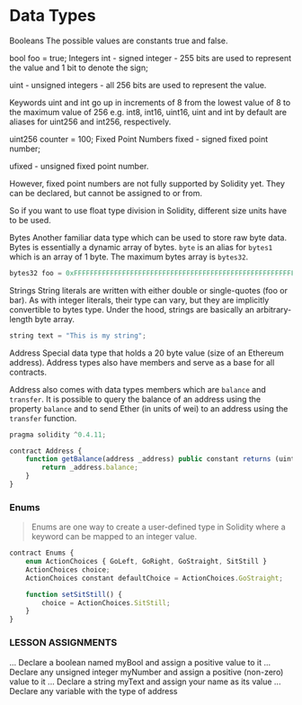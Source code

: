 # Data Types

Booleans
The possible values are constants true and false.

bool foo = true;
Integers
int - signed integer - 255 bits are used to represent the value and 1 bit to denote the sign;

uint - unsigned integers - all 256 bits are used to represent the value.

Keywords uint and int go up in increments of 8 from the lowest value of 8 to the maximum value of 256 e.g. int8, int16, uint16, uint and int by default are aliases for uint256 and int256, respectively.

uint256 counter = 100;
Fixed Point Numbers
fixed - signed fixed point number;

ufixed - unsigned fixed point number.

However, fixed point numbers are not fully supported by Solidity yet. They can be declared, but cannot be assigned to or from.

So if you want to use float type division in Solidity, different size units have to be used.

Bytes
Another familiar data type which can be used to store raw byte data. Bytes is essentially a dynamic array of bytes. `byte` is an alias for `bytes1` which is an array of 1 byte. The maximum bytes array is `bytes32`.

```javascript
bytes32 foo = 0xFFFFFFFFFFFFFFFFFFFFFFFFFFFFFFFFFFFFFFFFFFFFFFFFFFFFFFFFFFFFFFFF;
```

Strings
String literals are written with either double or single-quotes (foo or bar). As with integer literals, their type can vary, but they are implicitly convertible to bytes type. Under the hood, strings are basically an arbitrary-length byte array.

```javascript
string text = "This is my string";
```
Address
Special data type that holds a 20 byte value (size of an Ethereum address). Address types also have members and serve as a base for all contracts.

Address also comes with data types members which are `balance` and `transfer`. It is possible to query the balance of an address using the property `balance` and to send Ether (in units of wei) to an address using the `transfer` function.

```javascript
pragma solidity ^0.4.11;

contract Address {
    function getBalance(address _address) public constant returns (uint256) {
        return _address.balance;
    }
}
```
### Enums
> Enums are one way to create a user-defined type in Solidity where a keyword can be mapped to an integer value.

```javascript
contract Enums {
    enum ActionChoices { GoLeft, GoRight, GoStraight, SitStill }
    ActionChoices choice;
    ActionChoices constant defaultChoice = ActionChoices.GoStraight;

    function setSitStill() {
        choice = ActionChoices.SitStill;
    }
}
```

### LESSON ASSIGNMENTS
... Declare a boolean named myBool and assign a positive value to it
... Declare any unsigned integer myNumber and assign a positive (non-zero) value to it
... Declare a string myText and assign your name as its value
... Declare any variable with the type of address
